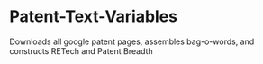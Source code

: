 # Patent-Text-Variables
Downloads all google patent pages, assembles bag-o-words, and constructs RETech and Patent Breadth
